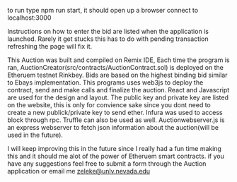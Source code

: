 to run type npm run start, it should open up a browser connect to localhost:3000

Instructions on how to enter the bid are listed when the application is launched.
Rarely it get stucks this has to do with pending transaction refreshing the page will fix it.

This Auction was built and compiled on Remix IDE, Each time the program is ran, AuctionCreator(src/contracts/AuctionContract.sol) is deployed on the Etheruem testnet Rinkbey. Bids are based on the highest binding bid similar to Ebays implementation. This programs uses web3js to deploy the contract, send and make calls and finalize the auction. React and Javascript are used for the design and layout. The public key and private key are listed on the website, this is only for convience sake since you dont need to create a new publick/private key to send ether. Infura was used to access block through rpc. Truffle can also be used as well. Auctionwebserver.js is an express webserver to fetch json information about the auction(will be used in the future).

I will keep improving this in the future since I really had a fun time making this and it should me alot of the power of Etheruem smart contracts. if you have any suggestions feel free to submit a form through the Auction application or email me zeleke@unlv.nevada.edu
